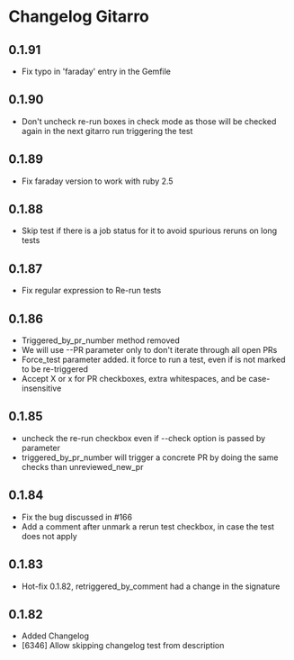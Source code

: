 # Changelog Gitarro

## 0.1.91

- Fix typo in 'faraday' entry in the Gemfile

## 0.1.90

- Don't uncheck re-run boxes in check mode as those will be checked again in the next gitarro run triggering the test

## 0.1.89

- Fix faraday version to work with ruby 2.5

## 0.1.88

- Skip test if there is a job status for it to avoid spurious reruns on long tests

## 0.1.87

- Fix regular expression to Re-run tests

## 0.1.86

- Triggered_by_pr_number method removed
- We will use --PR parameter only to don't iterate through all open PRs
- Force_test parameter added. it force to run a test, even if is not marked to be re-triggered
- Accept X or x for PR checkboxes, extra whitespaces, and be case-insensitive

## 0.1.85

- uncheck the re-run checkbox even if --check option is passed by parameter
- triggered_by_pr_number will trigger a concrete PR by doing the same checks than unreviewed_new_pr

## 0.1.84

- Fix the bug discussed in #166
- Add a comment after unmark a rerun test checkbox, in case the test does not apply

## 0.1.83

- Hot-fix 0.1.82, retriggered_by_comment had a change in the signature

## 0.1.82

- Added Changelog
- [6346] Allow skipping changelog test from description
